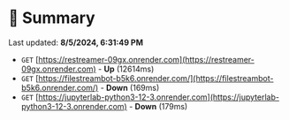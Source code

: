 # 📖 Summary
Last updated: **8/5/2024, 6:31:49 PM**

- `GET` [https://restreamer-09gx.onrender.com](https://restreamer-09gx.onrender.com) - **Up** (12614ms)
- `GET` [https://filestreambot-b5k6.onrender.com/](https://filestreambot-b5k6.onrender.com/) - **Down** (169ms)
- `GET` [https://jupyterlab-python3-12-3.onrender.com](https://jupyterlab-python3-12-3.onrender.com) - **Down** (179ms)
